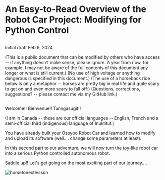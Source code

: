 

# An Easy-to-Read Overview of the Robot Car Project: Modifying for Python Control

##

Initial draft Feb 9, 2024

(This is a public document that can be modified by others who have access -- if anything doesn't make sense, please ignore. A year from now, for example, I may not be aware of the full contents of this document any longer or what is still current.)
(No use of high voltage or anything dangerous is specified in this document.)
(The use of a horseback ride below is only a metaphor -- horses are pretty big in real life and quite scary to get on and even more scary to fall off:)
(Questions, corrections, suggestions? -- please contact me via my GitHub link.)
##

Welcome!! Bienvenue!! Tunngasugit!!

(I am in Canada -- these are our official languages -- English, French and a semi-official third (indigenous) language of Inuktitut.)

You have already built your Osoyoo Robot Car and learned how to modify and upload its software (well.... change some parameters at least). 

In this second part to our adventure, we will now turn the toy-like robot car into a serious Python controlled autonomous robot.

Saddle up!! Let's get going on the most exciting part of our journey....

![horsetonextlesson](horsetonextlesson.jpg)

